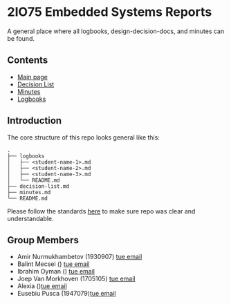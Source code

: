 
# 2IO75 Embedded Systems Reports

A general place where all logbooks, design-decision-docs, and minutes can be found.

## Contents

- [Main page](./README.md)
- [Decision List](./decision-list.md)
- [Minutes](./minutes.md)
- [Logbooks](./logbooks/README.md)

## Introduction

The core structure of this repo looks general like this:

```
.
├── logbooks
│   ├── <student-name-1>.md
│   ├── <student-name-2>.md
│   ├── <student-name-3>.md
│   └── README.md
├── decision-list.md
├── minutes.md
└── README.md
```

Please follow the standards [here](./logbooks/README.md) to make sure repo was clear and understandable.

## Group Members

- Amir Nurmukhambetov (1930907) [tue email](a.nurmukhambetov@tue.student.nl)
- Balint Mecsei () [tue email](b.mecsei@student.tue.nl)
- Ibrahim Oyman () [tue email](i.oyman@student.tue.nl)
- Joep Van Morkhoven (1705105) [tue email](J.v.morkhoven@student.tue.nl)
- Alexia ()[tue email](a.miliganu@student.tue.nl)
- Eusebiu Pusca (1947079)[tue email](e.a.pusca@student.tue.nl)

